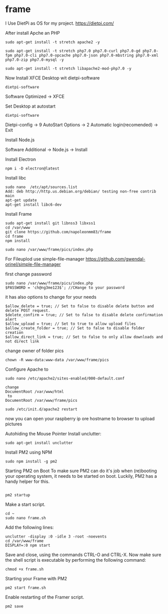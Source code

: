 # frame

I Use DietPi as OS for my project.
https://dietpi.com/

After install Apche an PHP

````
sudo apt-get install -t stretch apache2 -y

````

````
sudo apt-get install -t stretch php7.0 php7.0-curl php7.0-gd php7.0-fpm php7.0-cli php7.0-opcache php7.0-json php7.0-mbstring php7.0-xml php7.0-zip php7.0-mysql -y

````

````
sudo apt-get install -t stretch libapache2-mod-php7.0 -y
````

Now Install XFCE Desktop wit dietpi-software

````
dietpi-software
````
Software Optimized ->  XFCE 

Set Desktop at autostart

````
dietpi-software
````

Dietpi-config -> 9 AutoStart Options -> 2 Automatic login(recomended) -> Exit

Install Node.js

Software Additional -> Node.js -> Install

Install Electron

````
npm i -D electron@latest
````

Install libc

````
sudo nano  /etc/apt/sources.list
Add: deb http://http.us.debian.org/debian/ testing non-free contrib main
apt-get update
apt-get install libc6-dev
````



Install Frame

````
sudo apt-get install git libnss3 libxss1
cd /var/www
git clone https://github.com/napoleonmm83/frame
cd frame
npm install

sudo nano /var/www/frame/pics/index.php
````

For Fileuplod use simple-file-manager
https://github.com/gwendal-orinel/simple-file-manager

first change password

````
sudo nano /var/www/frame/pics/index.php
$PASSWORD = 'ch@ng3me123$'; //CHange to your password

````
it has also options to change for your needs

````
$allow_delete = true; // Set to false to disable delete button and delete POST request.
$delete_confirm = true; // Set to false to disable delete confirmation alert
$allow_upload = true; // Set to true to allow upload files
$allow_create_folder = true; // Set to false to disable folder creation
$allow_direct_link = true; // Set to false to only allow downloads and not direct link

````
change owner of folder pics

````
chown -R www-data:www-data /var/www/frame/pics

````

Configure Apache to 
````
sudo nano /etc/apache2/sites-enabled/000-default.conf

change 
DocumentRoot /var/www/html
 to
DocumentRoot /var/www/frame/pics

sudo /etc/init.d/apache2 restart
````

now you can open your raspberry ip ore hostname to browser to upload pictures



Autohiding the Mouse Pointer
Install unclutter:

````
sudo apt-get install unclutter
````


Install PM2 using NPM

````
sudo npm install -g pm2
````

Starting PM2 on Boot
To make sure PM2 can do it's job when (re)booting your operating system, it needs to be started on boot. Luckily, PM2 has a handy helper for this.

````

pm2 startup
````

Make a start script.

````
cd ~
sudo nano frame.sh
````

Add the following lines:

````
unclutter -display :0 -idle 3 -root -noevents
cd /var/www/frame
DISPLAY=:0 npm start
````

Save and close, using the commands CTRL-O and CTRL-X. Now make sure the shell script is executable by performing the following command:

````
chmod +x frame.sh
````

Starting your Frame with PM2

````
pm2 start frame.sh
````

Enable restarting of the Framer script.

````
pm2 save
````
